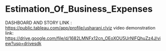 # Estimation_Of_Business_Expenses
DASHBOARD AND STORY LINK :  https://public.tableau.com/app/profile/usharani.r/viz
video demonstration link: https://drive.google.com/file/d/1682LMNFx12cn_OEoXOU5UrNlFQhuZz4J/view?usp=drivesdk
